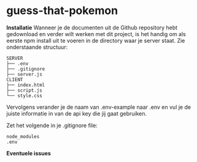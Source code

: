 # guess-that-pokemon

**Installatie**
Wanneer je de documenten uit de Github repository hebt gedownload en verder wilt werken met dit project, is het handig om als eerste npm install uit te voeren in de directory waar je server staat. Zie onderstaande structuur:

```
SERVER
├── .env
├── .gitignore
├── server.js
CLIENT
├── index.html
├── script.js
└── style.css
```

Vervolgens verander je de naam van .env-example naar .env en vul je de juiste informatie in van de api key die jij gaat gebruiken.

Zet het volgende in je .gitignore file:
```
node_modules
.env
```

**Eventuele issues**

